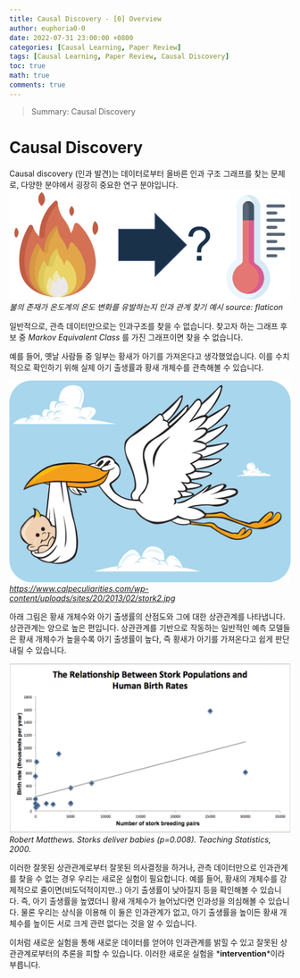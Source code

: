 ```yaml
---
title: Causal Discovery - [0] Overview
author: euphoria0-0
date: 2022-07-31 23:00:00 +0800
categories: [Causal Learning, Paper Review]
tags: [Causal Learning, Paper Review, Causal Discovery]
toc: true
math: true
comments: true
---
```


> Summary:
> Causal Discovery


# Causal Discovery

Causal discovery (인과 발견)는 데이터로부터 올바른 인과 구조 그래프를 찾는 문제로, 다양한 분야에서 굉장히 중요한 연구 분야입니다.
![CD](/assets/img/posts/2022-12-23/causal_discovery.png)*불의 존재가 온도계의 온도 변화를 유발하는지 인과 관계 찾기 예시 source: flaticon*

일반적으로, 관측 데이터만으로는 인과구조를 찾을 수 없습니다.
찾고자 하는 그래프 후보 중 *Markov Equivalent Class* 를 가진 그래프이면 찾을 수 없습니다.

예를 들어, 옛날 사람들 중 일부는 황새가 아기를 가져온다고 생각했었습니다. 이를 수치적으로 확인하기 위해 실제 아기 출생률과 황새 개체수를 관측해볼 수 있습니다.

![bird](/assets/img/posts/2022-12-23/bird.jpg)
*https://www.calpeculiarities.com/wp-content/uploads/sites/20/2013/02/stork2.jpg*

아래 그림은 황새 개체수와 아기 출생률의 산점도와 그에 대한 상관관계를 나타냅니다. 상관관계는 양으로 높은 편입니다. 상관관계를 기반으로 작동하는 일반적인 예측 모델들은 황새 개체수가 높을수록 아기 출생률이 높다, 즉 황새가 아기를 가져온다고 쉽게 판단내릴 수 있습니다.

![OCD](/assets/img/posts/2022-12-23/graph.png)
*Robert Matthews. Storks deliver babies (p=0.008). Teaching Statistics, 2000.*

이러한 잘못된 상관관계로부터 잘못된 의사결정을 하거나, 관측 데이터만으로 인과관계를 찾을 수 없는 경우 우리는 새로운 실험이 필요합니다. 예를 들어, 황새의 개체수를 강제적으로 줄이면(비도덕적이지만..) 아기 출생률이 낮아질지 등을 확인해볼 수 있습니다. 즉, 아기 출생률을 높였더니 황새 개체수가 늘어났다면 인과성을 의심해볼 수 있습니다. 물론 우리는 상식을 이용해 이 둘은 인과관계가 없고, 아기 출생률을 높이든 황새 개체수를 높이든 서로 크게 관련 없다는 것을 알 수 있습니다. 

이처럼 새로운 실험을 통해 새로운 데이터를 얻어야 인과관계를 밝힐 수 있고 잘못된 상관관계로부터의 추론을 피할 수 있습니다.
이러한 새로운 실험을 *__intervention__*이라 부릅니다.

<!-- 우리는 진행해야 할 새로운 실험을 디자인할 수 있습니다.
예를 들어, 불을 끌지 온도계의 온도를 조정할지를 말합니다. 이를 experimental design for causal discovery 이라고 합니다.
이 실험은 변수(e.g. 불의 존재, 온도계의 온도) 뿐만아니라 실험할 값(e.g. 불의 존재를 없앤다, 온도계의 온도를 0도로 바꾼다)까지를 포함합니다.
일반적으로 실험을 수행하는 것은 시간적 금전적 비용이 크게 발생하기 때문에 조심스럽게 실험을 설계해야 합니다.
따라서 우리는 인과 그래프를 찾아내기 위해 가장 필요한 실험을 찾아내는 것을 목표로 합니다. 가장 적게 실험을 수행함으로써 인과 그래프를 찾아야 합니다. -->

